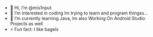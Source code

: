 - 👋 Hi, I’m @mis1nput
- 👀 I’m interested in coding Im trying to learn and program thingss...
- 🌱 I’m currently learning Java, Im also Working On Android Studio Projects as well
- ⚡ Fun fact: I like bagels

<!---
mis1nput/mis1nput is a ✨ special ✨ repository because its `README.md` (this file) appears on your GitHub profile.
You can click the Preview link to take a look at your changes.
--->
